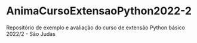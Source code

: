 # AnimaCursoExtensaoPython2022-2
Repositório de exemplo e avaliação do curso de extensão Python básico 2022/2 - São Judas
